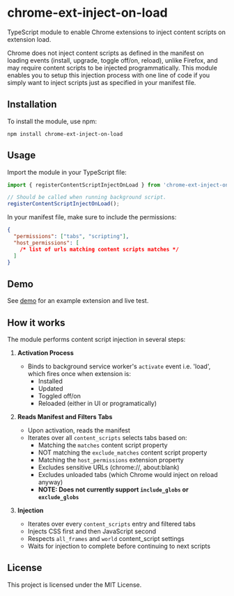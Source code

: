 # chrome-ext-inject-on-load

TypeScript module to enable Chrome extensions to inject content scripts on extension load.

Chrome does not inject content scripts as defined in the manifest on loading
events (install, upgrade, toggle off/on, reload), unlike Firefox, and may
require content scripts to be injected programmatically. This module enables you
to setup this injection process with one line of code if you simply want to
inject scripts just as specified in your manifest file.

## Installation

To install the module, use npm:

```
npm install chrome-ext-inject-on-load
```

## Usage

Import the module in your TypeScript file:

```typescript
import { registerContentScriptInjectOnLoad } from 'chrome-ext-inject-on-load';

// Should be called when running background script.
registerContentScriptInjectOnLoad();
```

In your manifest file, make sure to include the permissions:

```json
{
  "permissions": ["tabs", "scripting"],
  "host_permissions": [
    /* list of urls matching content scripts matches */
  ]
}
```

## Demo

See [demo](demo/README.md) for an example extension and live test.

## How it works

The module performs content script injection in several steps:

1. **Activation Process**

   - Binds to background service worker's `activate` event i.e. 'load', which
     fires once when extension is:
     - Installed
     - Updated
     - Toggled off/on
     - Reloaded (either in UI or programatically)

2. **Reads Manifest and Filters Tabs**

   - Upon activation, reads the manifest
   - Iterates over all `content_scripts` selects tabs based on:
     - Matching the `matches` content script property
     - NOT matching the `exclude_matches` content script property
     - Matching the `host_permissions` extension property
     - Excludes sensitive URLs (chrome://, about:blank)
     - Excludes unloaded tabs (which Chrome would inject on reload anyway)
     - **NOTE: Does not currently support `include_globs` or `exclude_globs`**

3. **Injection**
   - Iterates over every `content_scripts` entry and filtered tabs
   - Injects CSS first and then JavaScript second
   - Respects `all_frames` and `world` content_script settings
   - Waits for injection to complete before continuing to next scripts

## License

This project is licensed under the MIT License.
